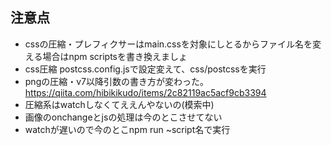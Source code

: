 ## 注意点
- cssの圧縮・プレフィクサーはmain.cssを対象にしとるからファイル名を変える場合はnpm scriptsを書き換えましょ
- css圧縮 postcss.config.jsで設定変えて、css/postcssを実行
- pngの圧縮・v7以降引数の書き方が変わった。https://qiita.com/hibikikudo/items/2c82119ac5acf9cb3394
- 圧縮系はwatchしなくてええんやないの(模索中)
- 画像のonchangeとjsの処理は今のとこさせてない
- watchが遅いので今のとこnpm run ~script名で実行
